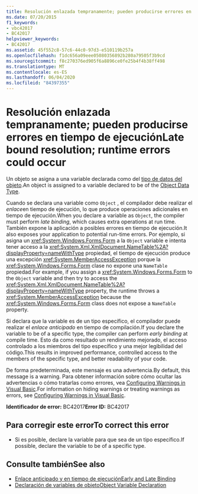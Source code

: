 ```yaml
---
title: Resolución enlazada tempranamente; pueden producirse errores en tiempo de ejecución
ms.date: 07/20/2015
f1_keywords:
- vbc42017
- BC42017
helpviewer_keywords:
- BC42017
ms.assetid: 45f552c8-57c6-44c0-97d3-e510119b257a
ms.openlocfilehash: f1dc656a09eee05080356892b280a79505f3b9cd
ms.sourcegitcommit: f8c270376ed905f6a8896ce0fe25b4f4b38ff498
ms.translationtype: MT
ms.contentlocale: es-ES
ms.lasthandoff: 06/04/2020
ms.locfileid: "84397355"
---
```

# <a name="late-bound-resolution-runtime-errors-could-occur"></a><span data-ttu-id="fdf4c-102">Resolución enlazada tempranamente; pueden producirse errores en tiempo de ejecución</span><span class="sxs-lookup"><span data-stu-id="fdf4c-102">Late bound resolution; runtime errors could occur</span></span>
<span data-ttu-id="fdf4c-103">Un objeto se asigna a una variable declarada como del [tipo de datos del objeto](../data-types/object-data-type.md).</span><span class="sxs-lookup"><span data-stu-id="fdf4c-103">An object is assigned to a variable declared to be of the [Object Data Type](../data-types/object-data-type.md).</span></span>  
  
 <span data-ttu-id="fdf4c-104">Cuando se declara una variable como `Object` , el compilador debe realizar el *enlace*en tiempo de ejecución, lo que produce operaciones adicionales en tiempo de ejecución.</span><span class="sxs-lookup"><span data-stu-id="fdf4c-104">When you declare a variable as `Object`, the compiler must perform *late binding*, which causes extra operations at run time.</span></span> <span data-ttu-id="fdf4c-105">También expone la aplicación a posibles errores en tiempo de ejecución.</span><span class="sxs-lookup"><span data-stu-id="fdf4c-105">It also exposes your application to potential run-time errors.</span></span> <span data-ttu-id="fdf4c-106">Por ejemplo, si asigna un <xref:System.Windows.Forms.Form> a la `Object` variable e intenta tener acceso a la <xref:System.Xml.XmlDocument.NameTable%2A?displayProperty=nameWithType> propiedad, el tiempo de ejecución produce una excepción <xref:System.MemberAccessException> porque la <xref:System.Windows.Forms.Form> clase no expone una `NameTable` propiedad.</span><span class="sxs-lookup"><span data-stu-id="fdf4c-106">For example, if you assign a <xref:System.Windows.Forms.Form> to the `Object` variable and then try to access the <xref:System.Xml.XmlDocument.NameTable%2A?displayProperty=nameWithType> property, the runtime throws a <xref:System.MemberAccessException> because the <xref:System.Windows.Forms.Form> class does not expose a `NameTable` property.</span></span>  
  
 <span data-ttu-id="fdf4c-107">Si declara que la variable es de un tipo específico, el compilador puede realizar el *enlace anticipado* en tiempo de compilación.</span><span class="sxs-lookup"><span data-stu-id="fdf4c-107">If you declare the variable to be of a specific type, the compiler can perform *early binding* at compile time.</span></span> <span data-ttu-id="fdf4c-108">Esto da como resultado un rendimiento mejorado, el acceso controlado a los miembros del tipo específico y una mejor legibilidad del código.</span><span class="sxs-lookup"><span data-stu-id="fdf4c-108">This results in improved performance, controlled access to the members of the specific type, and better readability of your code.</span></span>  
  
 <span data-ttu-id="fdf4c-109">De forma predeterminada, este mensaje es una advertencia.</span><span class="sxs-lookup"><span data-stu-id="fdf4c-109">By default, this message is a warning.</span></span> <span data-ttu-id="fdf4c-110">Para obtener información sobre cómo ocultar las advertencias o cómo tratarlas como errores, vea [Configuring Warnings in Visual Basic](/visualstudio/ide/configuring-warnings-in-visual-basic).</span><span class="sxs-lookup"><span data-stu-id="fdf4c-110">For information on hiding warnings or treating warnings as errors, see [Configuring Warnings in Visual Basic](/visualstudio/ide/configuring-warnings-in-visual-basic).</span></span>  
  
 <span data-ttu-id="fdf4c-111">**Identificador de error:** BC42017</span><span class="sxs-lookup"><span data-stu-id="fdf4c-111">**Error ID:** BC42017</span></span>  
  
## <a name="to-correct-this-error"></a><span data-ttu-id="fdf4c-112">Para corregir este error</span><span class="sxs-lookup"><span data-stu-id="fdf4c-112">To correct this error</span></span>  
  
- <span data-ttu-id="fdf4c-113">Si es posible, declare la variable para que sea de un tipo específico.</span><span class="sxs-lookup"><span data-stu-id="fdf4c-113">If possible, declare the variable to be of a specific type.</span></span>  
  
## <a name="see-also"></a><span data-ttu-id="fdf4c-114">Consulte también</span><span class="sxs-lookup"><span data-stu-id="fdf4c-114">See also</span></span>

- [<span data-ttu-id="fdf4c-115">Enlace anticipado y en tiempo de ejecución</span><span class="sxs-lookup"><span data-stu-id="fdf4c-115">Early and Late Binding</span></span>](../../programming-guide/language-features/early-late-binding/index.md)
- [<span data-ttu-id="fdf4c-116">Declaración de variables de objeto</span><span class="sxs-lookup"><span data-stu-id="fdf4c-116">Object Variable Declaration</span></span>](../../programming-guide/language-features/variables/object-variable-declaration.md)
